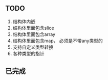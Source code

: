 ## TODO
1. 结构体内嵌
2. 结构体里面包含slice
3. 结构体里面包含array
4. 结构体里面包含map， 必须是不带any类型的
5. 支持自定义类型转换
6. 各种类型的指针

## 已完成
